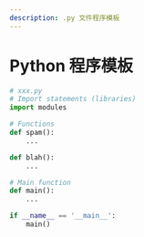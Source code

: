 ```yaml
---
description: .py 文件程序模板
---
```


# Python 程序模板

```python
# xxx.py
# Import statements (libraries)
import modules

# Functions
def spam():
    ...

def blah():
    ...

# Main function
def main():
    ...

if __name__ == '__main__':
    main()
```



